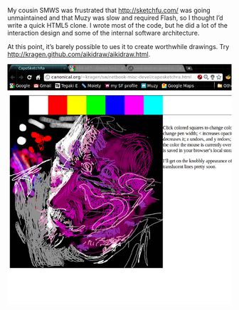 My cousin SMWS was frustrated that <http://sketchfu.com/> was going
unmaintained and that Muzy was slow and required Flash, so I thought
I’d write a quick HTML5 clone.  I wrote most of the code, but he did a
lot of the interaction design and some of the internal software
architecture.

At this point, it’s barely possible to ues it to create worthwhile
drawings.  Try <http://kragen.github.com/aikidraw/aikidraw.html>.

![](./screenshot.png "A picture drawn by SMWS with an earlier version")
